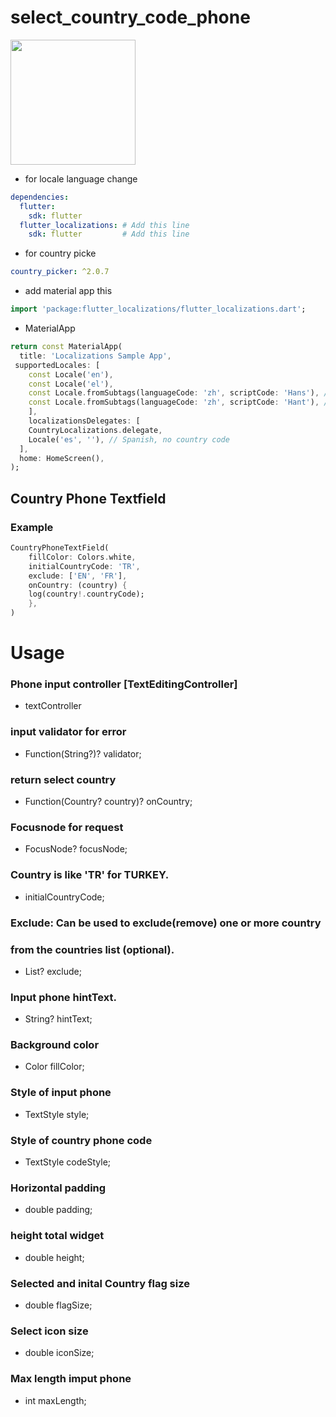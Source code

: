 # select_country_code_phone


<img src = "https://user-images.githubusercontent.com/37551474/132735440-4828c3e5-9611-442d-8c4a-a5844f949a26.gif" width="200">



- for locale language change
```yaml
dependencies:
  flutter:
    sdk: flutter
  flutter_localizations: # Add this line
    sdk: flutter         # Add this line
```

- for country picke
```yaml
country_picker: ^2.0.7
```

- add material app this 

```dart
import 'package:flutter_localizations/flutter_localizations.dart';
```
- MaterialApp

```dart
return const MaterialApp(
  title: 'Localizations Sample App',
 supportedLocales: [
    const Locale('en'),
    const Locale('el'),
    const Locale.fromSubtags(languageCode: 'zh', scriptCode: 'Hans'), // Generic Simplified Chinese 'zh_Hans'
    const Locale.fromSubtags(languageCode: 'zh', scriptCode: 'Hant'), // Generic traditional Chinese 'zh_Hant'
    ],
    localizationsDelegates: [
    CountryLocalizations.delegate,
    Locale('es', ''), // Spanish, no country code
  ],
  home: HomeScreen(),
);
```

## Country Phone Textfield

### Example

```dart
CountryPhoneTextField(
    fillColor: Colors.white,
    initialCountryCode: 'TR',
    exclude: ['EN', 'FR'],
    onCountry: (country) {
    log(country!.countryCode);
    },
)
```


# Usage 


### Phone input controller [TextEditingController]
- textController

### input validator for error
- Function(String?)? validator;

### return select country
- Function(Country? country)? onCountry;

### Focusnode for request
- FocusNode? focusNode;

### Country is like 'TR' for TURKEY.
- initialCountryCode;

### Exclude: Can be used to exclude(remove) one or more country
### from the countries list (optional).
- List<String>? exclude;

### Input phone hintText.
- String? hintText;

### Background color
- Color fillColor;

### Style of input phone
- TextStyle style;

### Style of country phone code
- TextStyle codeStyle;

### Horizontal padding
- double padding;

### height total widget
- double height;

### Selected and inital Country flag size
- double flagSize;

### Select icon size
- double iconSize;

### Max length imput phone
- int maxLength;
